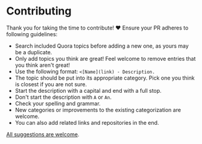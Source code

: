 # Contributing

Thank you for taking the time to contribute! ♥️ Ensure your PR adheres to following guidelines:

- Search included Quora topics before adding a new one, as yours may be a duplicate.
- Only add topics you think are great! Feel welcome to remove entries that you think aren't great!
- Use the following format: `<[Name](link) - Description.`
- The topic should be put into its appropriate category. Pick one you think is closest if you are not sure.
- Start the description with a capital and end with a full stop.
- Don't start the description with `A` or `An`.
- Check your spelling and grammar.
- New categories or improvements to the existing categorization are welcome.
- You can also add related links and repositories in the end.

[All suggestions are welcome](../../edit/master/readme.md).
